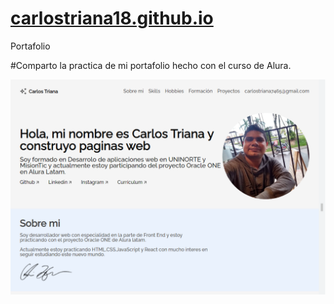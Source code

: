 # [carlostriana18.github.io](https://carlostriana18.github.io/)
Portafolio


#Comparto la practica de mi portafolio hecho con el curso de Alura.

![](https://github.com/CarlosTriana18/carlostriana18.github.io/blob/main/previewportafolio.png)
